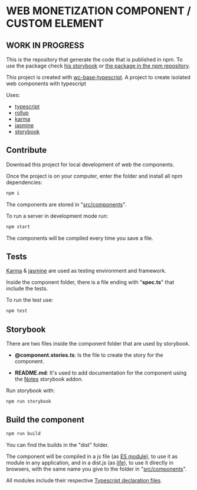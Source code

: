 # WEB MONETIZATION COMPONENT / CUSTOM ELEMENT

## WORK IN PROGRESS

This is the repository that generate the code that is published in npm. To use the package check [his storybook](#) or [the package in the npm repository](#).

This project is created with [wc-base-typescript](https://github.com/tx2z/wc-base-typescript). A project to create isolated web components with typescript

Uses:

* [typescript](https://www.typescriptlang.org/)
* [rollup](https://rollupjs.org/)
* [karma](https://karma-runner.github.io/)
* [jasmine](https://jasmine.github.io/)
* [storybook](https://storybook.js.org/)

## Contribute

Download this project for local development of web the components.

Once the project is on your computer, enter the folder and install all npm dependencies:

``` bash
npm i
```

The components are stored in "[src/components](src/components)".

To run a server in development mode run:

``` bash
npm start
```

The components will be compiled every time you save a file.

## Tests

[Karma](https://karma-runner.github.io/) & [jasmine](https://jasmine.github.io/) are used as testing environment and framework.

Inside the component folder, there is a file ending with "**spec.ts**" that include the tests.

To run the test use:

``` bash
npm test
```

## Storybook

There are two files inside the component folder that are used by storybook.

* **@component.stories.ts**: Is the file to create the story for the component.

* **README.md**: It's used to add documentation for the component using the [Notes](https://github.com/storybookjs/storybook/tree/master/addons/notes) storybook addon.

Run storybook with:

``` bash
npm run storybook
```

## Build the component

``` bash
npm run build
```

You can find the builds in the "dist" folder.

The component will be compiled in a js file (as [ES module](https://developer.mozilla.org/en-US/docs/Web/JavaScript/Guide/Modules)), to use it as module in any application, and in a dist.js (as [iife](https://developer.mozilla.org/en-US/docs/Glossary/IIFE)), to use it directly in browsers, with the same name you give to the folder in "[src/components](src/components)".

All modules include their respective [Typescript declaration files](https://www.typescriptlang.org/docs/handbook/declaration-files/introduction.html).
